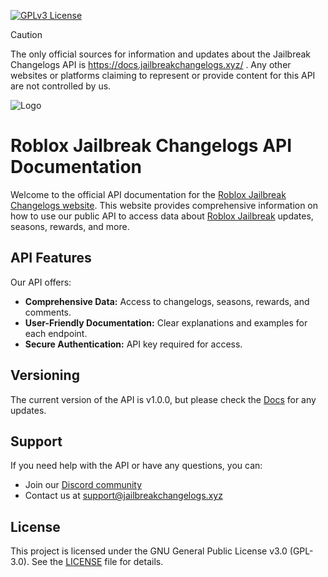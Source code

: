 [![GPLv3 License](https://img.shields.io/badge/License-GPL%20v3-yellow.svg)](./LICENSE)

> [!CAUTION]
> The only official sources for information and updates about the Jailbreak Changelogs API is https://docs.jailbreakchangelogs.xyz/ . Any other websites or platforms claiming to represent or provide content for this API are not controlled by us.

![Logo](https://res.cloudinary.com/dsvlphknq/image/upload/v1727900260/logos/api_docs.png)

# Roblox Jailbreak Changelogs API Documentation

Welcome to the official API documentation for the [Roblox Jailbreak Changelogs website](https://github.com/JBChangelogs/JailbreakChangelogs). This website provides comprehensive information on how to use our public API to access data about [Roblox Jailbreak](https://www.roblox.com/games/606849621/Jailbreak) updates, seasons, rewards, and more.

## API Features

Our API offers:

- **Comprehensive Data:** Access to changelogs, seasons, rewards, and comments.
- **User-Friendly Documentation:** Clear explanations and examples for each endpoint.
- **Secure Authentication:** API key required for access.

## Versioning

The current version of the API is v1.0.0, but please check the [Docs](https://docs.jailbreakchangelogs.xyz/) for any updates.

## Support

If you need help with the API or have any questions, you can:

- Join our [Discord community](https://discord.gg/kAuxDntHG9)
- Contact us at [support@jailbreakchangelogs.xyz](mailto:api-support@jailbreakchangelogs.xyz)

## License

This project is licensed under the GNU General Public License v3.0 (GPL-3.0). See the [LICENSE](./LICENSE) file for details.
